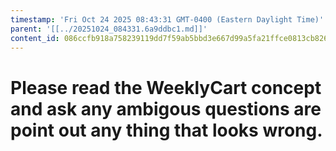 ```yaml
---
timestamp: 'Fri Oct 24 2025 08:43:31 GMT-0400 (Eastern Daylight Time)'
parent: '[[../20251024_084331.6a9ddbc1.md]]'
content_id: 086ccfb918a758239119dd7f59ab5bbd3e667d99a5fa21ffce0813cb826edabf
---
```


# Please read the WeeklyCart concept and ask any ambigous questions are point out any thing that looks wrong.
